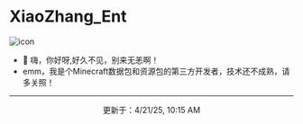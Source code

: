 <h1>XiaoZhang_Ent</h1>

![icon](https://github.com/user-attachments/assets/457313e3-8021-43ca-95cc-4285318a2979)

- 👋 嗨，你好呀,好久不见，别来无恙啊！
- emm，我是个Minecraft数据包和资源包的第三方开发者，技术还不成熟，请多关照！







<hr>
<p align="center" dir="auto">更新于：4/21/25, 10:15 AM</p>
<!---
XiaoZhang-Ent/XiaoZhang-Ent is a ✨ special ✨ repository because its `README.md` (this file) appears on your GitHub profile.
You can click the Preview link to take a look at your changes.
--->
